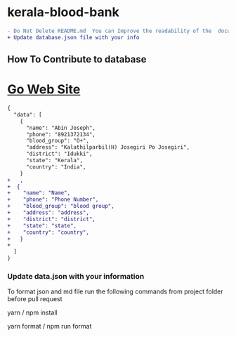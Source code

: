 # kerala-blood-bank

```diff
- Do Not Delete README.md  You can Improve the readability of the  document
+ Update database.json file with your info
```


## How To Contribute to database

# [Go Web Site](https://abjs.github.io/kerala-blood-bank/)

```diff
{
  "data": [
    {
      "name": "Abin Joseph",
      "phone": "8921372134",
      "blood_group": "O+",
      "address": "Kalathilparbil(H) Josegiri Po Josegiri",
      "district": "Idukki",
      "state": "Kerala",
      "country": "India",
    }
+   ,
+  {
+    "name": "Name",
+    "phone": "Phone Number",
+    "blood_group": "blood group",
+    "address": "address",
+    "district": "district",
+    "state": "state",
+    "country": "country",
+   }
+
  ]
}
```

### Update data.json with your information

To format json and md file run the following commands from project folder before pull request

yarn / npm install

yarn format / npm run format
